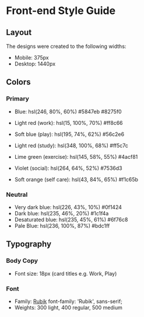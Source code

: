 # Front-end Style Guide

## Layout

The designs were created to the following widths:

- Mobile: 375px
- Desktop: 1440px

## Colors

### Primary

- Blue: hsl(246, 80%, 60%) 	#5847eb
 #8275f0

- Light red (work): hsl(15, 100%, 70%) #ff8c66
- Soft blue (play): hsl(195, 74%, 62%) #56c2e6
- Light red (study): hsl(348, 100%, 68%) 	#ff5c7c
- Lime green (exercise): hsl(145, 58%, 55%) #4acf81
- Violet (social): hsl(264, 64%, 52%) 	#7536d3
- Soft orange (self care): hsl(43, 84%, 65%) #f1c65b

### Neutral

- Very dark blue: hsl(226, 43%, 10%) #0f1424
- Dark blue: hsl(235, 46%, 20%) #1c1f4a
- Desaturated blue: hsl(235, 45%, 61%) 	#6f76c8
- Pale Blue: hsl(236, 100%, 87%) #bdc1ff

## Typography

### Body Copy

- Font size: 18px (card titles e.g. Work, Play)

### Font

- Family: [Rubik](https://fonts.google.com/specimen/Rubik)
font-family: 'Rubik', sans-serif;
- Weights: 300 light, 400 regular, 500 medium
